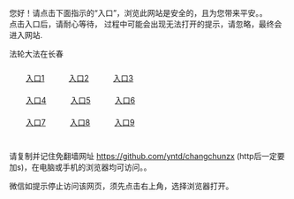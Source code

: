 您好！请点击下面指示的“入口”，浏览此网站是安全的，且为您带来平安。。 <br/>
点击入口后，请耐心等待， 过程中可能会出现无法打开的提示，请忽略，最终会进入网站. </br>

法轮大法在长春<br/>
<div style="padding:10px"><a style="margin:20px" target="_blank" href="https://ddb2ukurt8g5x.cloudfront.net/2Qpsp?qkcjsqf" id="ccLink1" rel="nofollow">入口1</a> <a target="_blank" style="margin:20px" href="https://d2x2meujtrtprj.cloudfront.net/2Qpsp?gzruin" id="ccLink2" rel="nofollow">入口2</a> <a style="margin:20px" target="_blank" href="https://d3d308hklxa1xe.cloudfront.net/2Qpsp?upqzzo" id="ccLink3" rel="nofollow">入口3</a></div>

<div style="padding:10px" ><a style="margin:20px" target="_blank" href="https://ddb2ukurt8g5x.cloudfront.net/2Qpsp?qkcjsqf" id="ccLink4" rel="nofollow">入口4</a> <a style="margin:20px" href="https://d2x2meujtrtprj.cloudfront.net/2Qpsp?gzruin" target="_blank" id="ccLink5" rel="nofollow">入口5</a> <a style="margin:20px" href="https://d3d308hklxa1xe.cloudfront.net/2Qpsp?upqzzo" target="_blank" id="ccLink6" rel="nofollow">入口6</a></div>

<div style="padding:10px"><a style="margin:20px" target="_blank" href="https://ddb2ukurt8g5x.cloudfront.net/2Qpsp?qkcjsqf" id="ccLink7" rel="nofollow">入口7</a> <a style="margin:20px" href="https://d2x2meujtrtprj.cloudfront.net/2Qpsp?gzruin" target="_blank" id="ccLink8" rel="nofollow">入口8</a> <a style="margin:20px" target="_blank" href="https://d3d308hklxa1xe.cloudfront.net/2Qpsp?upqzzo" id="ccLink9" rel="nofollow">入口9</a></div>

<br/>



请复制并记住免翻墙网址 https://github.com/yntd/changchunzx (http后一定要加s)，在电脑或手机的浏览器均可访问。。<br/>

微信如提示停止访问该网页，须先点击右上角，选择浏览器打开。
